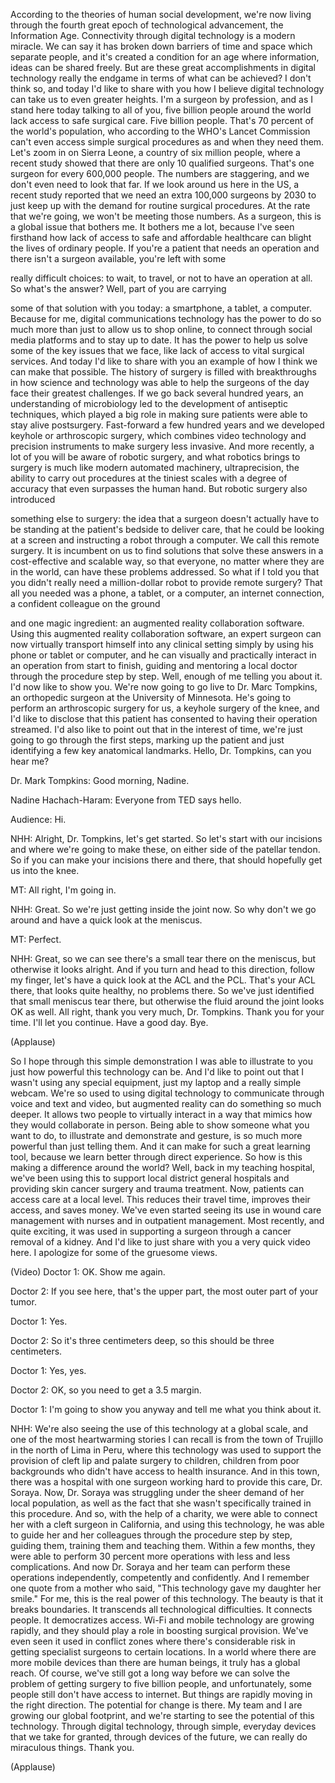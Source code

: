 
According to the theories
of human social development,
we&#39;re now living
through the fourth great epoch
of technological advancement,
the Information Age.
Connectivity through digital technology
is a modern miracle.
We can say it has broken down barriers
of time and space which separate people,
and it&#39;s created a condition for an age
where information, ideas
can be shared freely.
But are these great accomplishments
in digital technology
really the endgame
in terms of what can be achieved?
I don&#39;t think so,
and today I&#39;d like to share with you
how I believe digital technology
can take us to even greater heights.
I&#39;m a surgeon by profession,
and as I stand here today
talking to all of you,
five billion people around the world
lack access to safe surgical care.
Five billion people.
That&#39;s 70 percent
of the world&#39;s population,
who according to the WHO&#39;s
Lancet Commission
can&#39;t even access
simple surgical procedures
as and when they need them.
Let&#39;s zoom in on Sierra Leone,
a country of six million people,
where a recent study showed
that there are only 10 qualified surgeons.
That&#39;s one surgeon
for every 600,000 people.
The numbers are staggering,
and we don&#39;t even need to look that far.
If we look around us here in the US,
a recent study reported that we need
an extra 100,000 surgeons by 2030
to just keep up with the demand
for routine surgical procedures.
At the rate that we&#39;re going,
we won&#39;t be meeting those numbers.
As a surgeon, this is
a global issue that bothers me.
It bothers me a lot,
because I&#39;ve seen firsthand
how lack of access
to safe and affordable healthcare
can blight the lives of ordinary people.
If you&#39;re a patient
that needs an operation
and there isn&#39;t a surgeon available,
you&#39;re left with some

really difficult choices:
to wait, to travel,
or not to have an operation at all.
So what&#39;s the answer?
Well, part of you are carrying

some of that solution with you today:
a smartphone, a tablet, a computer.
Because for me,
digital communications technology
has the power to do so much more
than just to allow us to shop online,
to connect through social media platforms
and to stay up to date.
It has the power to help us solve
some of the key issues that we face,
like lack of access
to vital surgical services.
And today I&#39;d like to share with you
an example of how I think
we can make that possible.
The history of surgery
is filled with breakthroughs
in how science and technology
was able to help the surgeons of the day
face their greatest challenges.
If we go back several hundred years,
an understanding of microbiology
led to the development
of antiseptic techniques,
which played a big role in making sure
patients were able
to stay alive postsurgery.
Fast-forward a few hundred years
and we developed
keyhole or arthroscopic surgery,
which combines video technology
and precision instruments
to make surgery less invasive.
And more recently, a lot of you
will be aware of robotic surgery,
and what robotics brings to surgery
is much like modern automated machinery,
ultraprecision,
the ability to carry out procedures
at the tiniest scales
with a degree of accuracy
that even surpasses the human hand.
But robotic surgery also introduced

something else to surgery:
the idea that a surgeon
doesn&#39;t actually have to be standing
at the patient&#39;s bedside to deliver care,
that he could be looking at a screen
and instructing a robot
through a computer.
We call this remote surgery.
It is incumbent on us
to find solutions that solve these answers
in a cost-effective and scalable way,
so that everyone, no matter
where they are in the world,
can have these problems addressed.
So what if I told you
that you didn&#39;t really need
a million-dollar robot
to provide remote surgery?
That all you needed
was a phone, a tablet, or a computer,
an internet connection,
a confident colleague on the ground

and one magic ingredient:
an augmented reality
collaboration software.
Using this augmented reality
collaboration software,
an expert surgeon
can now virtually transport himself
into any clinical setting
simply by using his phone
or tablet or computer,
and he can visually and practically
interact in an operation
from start to finish,
guiding and mentoring a local doctor
through the procedure step by step.
Well, enough of me telling you about it.
I&#39;d now like to show you.
We&#39;re now going to go live
to Dr. Marc Tompkins,
an orthopedic surgeon
at the University of Minnesota.
He&#39;s going to perform
an arthroscopic surgery for us,
a keyhole surgery of the knee,
and I&#39;d like to disclose
that this patient has consented
to having their operation streamed.
I&#39;d also like to point out
that in the interest of time,
we&#39;re just going to go
through the first steps,
marking up the patient
and just identifying
a few key anatomical landmarks.
Hello, Dr. Tompkins, can you hear me?

Dr. Mark Tompkins: Good morning, Nadine.

Nadine Hachach-Haram:
Everyone from TED says hello.

Audience: Hi.

NHH: Alright, Dr. Tompkins,
let&#39;s get started.
So let&#39;s start with our incisions
and where we&#39;re going to make these,
on either side of the patellar tendon.
So if you can make
your incisions there and there,
that should hopefully
get us into the knee.

MT: All right, I&#39;m going in.

NHH: Great.
So we&#39;re just getting
inside the joint now.
So why don&#39;t we go around
and have a quick look at the meniscus.

MT: Perfect.

NHH: Great, so we can see there&#39;s
a small tear there on the meniscus,
but otherwise it looks alright.
And if you turn
and head to this direction,
follow my finger,
let&#39;s have a quick look
at the ACL and the PCL.
That&#39;s your ACL there,
that looks quite healthy,
no problems there.
So we&#39;ve just identified
that small meniscus tear there,
but otherwise the fluid
around the joint looks OK as well.
All right, thank you very much,
Dr. Tompkins. Thank you for your time.
I&#39;ll let you continue.
Have a good day. Bye.

(Applause)

So I hope through
this simple demonstration
I was able to illustrate to you
just how powerful this technology can be.
And I&#39;d like to point out
that I wasn&#39;t using any special equipment,
just my laptop and a really simple webcam.
We&#39;re so used to using digital technology
to communicate through voice
and text and video,
but augmented reality
can do something so much deeper.
It allows two people to virtually interact
in a way that mimics
how they would collaborate in person.
Being able to show someone
what you want to do,
to illustrate and demonstrate and gesture,
is so much more powerful
than just telling them.
And it can make
for such a great learning tool,
because we learn better
through direct experience.
So how is this making
a difference around the world?
Well, back in my teaching hospital,
we&#39;ve been using this to support
local district general hospitals
and providing skin cancer surgery
and trauma treatment.
Now, patients can access
care at a local level.
This reduces their travel time,
improves their access,
and saves money.
We&#39;ve even started seeing its use
in wound care management with nurses
and in outpatient management.
Most recently, and quite exciting,
it was used in supporting a surgeon
through a cancer removal of a kidney.
And I&#39;d like to just share with you
a very quick video here.
I apologize for some
of the gruesome views.

(Video) Doctor 1: OK. Show me again.

Doctor 2: If you see here,
that&#39;s the upper part,
the most outer part of your tumor.

Doctor 1: Yes.

Doctor 2: So it&#39;s
three centimeters deep,
so this should be three centimeters.

Doctor 1: Yes, yes.

Doctor 2: OK,
so you need to get a 3.5 margin.

Doctor 1: I&#39;m going to show you anyway
and tell me what you think about it.

NHH: We&#39;re also seeing the use
of this technology at a global scale,
and one of the most
heartwarming stories I can recall
is from the town of Trujillo
in the north of Lima in Peru,
where this technology
was used to support the provision
of cleft lip and palate
surgery to children,
children from poor backgrounds who
didn&#39;t have access to health insurance.
And in this town, there was
a hospital with one surgeon
working hard to provide this care,
Dr. Soraya.
Now, Dr. Soraya was struggling
under the sheer demand
of her local population,
as well as the fact that she wasn&#39;t
specifically trained in this procedure.
And so, with the help of a charity,
we were able to connect her
with a cleft surgeon in California,
and using this technology, he was able
to guide her and her colleagues
through the procedure step by step,
guiding them, training them
and teaching them.
Within a few months,
they were able to perform
30 percent more operations
with less and less complications.
And now Dr. Soraya and her team
can perform these operations
independently, competently
and confidently.
And I remember one quote
from a mother who said,
&quot;This technology
gave my daughter her smile.&quot;
For me, this is the real power
of this technology.
The beauty is that it breaks boundaries.
It transcends all
technological difficulties.
It connects people.
It democratizes access.
Wi-Fi and mobile technology
are growing rapidly,
and they should play a role
in boosting surgical provision.
We&#39;ve even seen it used in conflict zones
where there&#39;s considerable risk
in getting specialist surgeons
to certain locations.
In a world where
there are more mobile devices
than there are human beings,
it truly has a global reach.
Of course, we&#39;ve still got a long way
before we can solve the problem
of getting surgery to five billion people,
and unfortunately,
some people still
don&#39;t have access to internet.
But things are rapidly moving
in the right direction.
The potential for change is there.
My team and I are growing
our global footprint,
and we&#39;re starting to see
the potential of this technology.
Through digital technology,
through simple, everyday devices
that we take for granted,
through devices of the future,
we can really do miraculous things.
Thank you.

(Applause)

